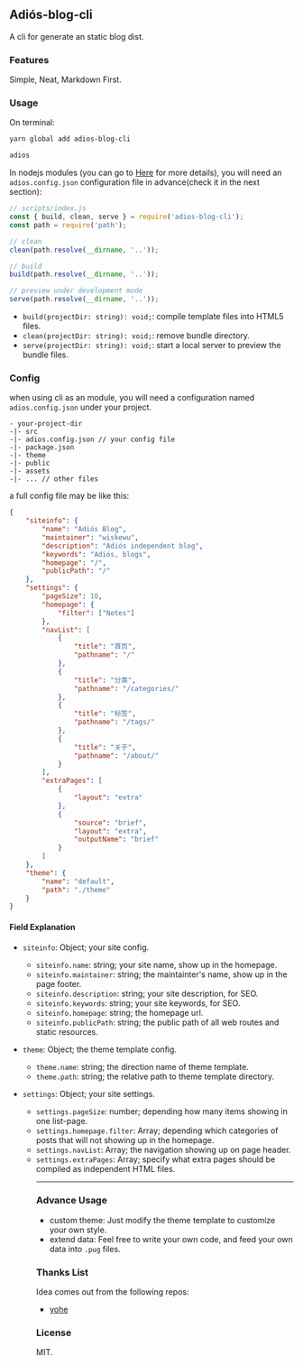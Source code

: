 ## Adiós-blog-cli
A cli for generate an static blog dist.

### Features
Simple, Neat, Markdown First.
### Usage
On terminal:
```bash
yarn global add adios-blog-cli

adios
```
In nodejs modules (you can go to [Here]() for more details), you will need an `adios.config.json` configuration file in advance(check it in the next section):
```js
// scripts/index.js
const { build, clean, serve } = require('adios-blog-cli');
const path = require('path');

// clean
clean(path.resolve(__dirname, '..'));

// build
build(path.resolve(__dirname, '..'));

// preview under development mode
serve(path.resolve(__dirname, '..'));
```
- `build(projectDir: string): void;`: compile template files into HTML5 files.
- `clean(projectDir: string): void;`: remove bundle directory.
- `serve(projectDir: string): void;`: start a local server to preview the bundle files.
### Config
when using cli as an module, you will need a configuration named `adios.config.json` under your project.

```
- your-project-dir
-|- src
-|- adios.config.json // your config file
-|- package.json
-|- theme
-|- public
-|- assets
-|- ... // other files
```
a full config file may be like this:
```json
{
    "siteinfo": {
        "name": "Adiós Blog",
        "maintainer": "wiskewu",
        "description": "Adiós independent blog",
        "keywords": "Adiós, blogs",
        "homepage": "/",
        "publicPath": "/"
    },
    "settings": {
        "pageSize": 10,
        "homepage": {
            "filter": ["Notes"]
        },
        "navList": [
            {
                "title": "首页",
                "pathname": "/"
            },
            {
                "title": "分类",
                "pathname": "/categories/"
            },
            {
                "title": "标签",
                "pathname": "/tags/"
            },
            {
                "title": "关于",
                "pathname": "/about/"
            }
        ],
        "extraPages": [
            {
                "layout": "extra"
            },
            {
                "source": "brief",
                "layout": "extra",
                "outputName": "brief"
            }
        ]
    },
    "theme": {
        "name": "default",
        "path": "./theme"
    }
}
```
#### Field Explanation
- `siteinfo`: Object; your site config.
    - `siteinfo.name`: string; your site name, show up in the homepage.
    - `siteinfo.maintainer`: string; the maintainter's name, show up in the page footer.
    - `siteinfo.description`: string; your site description, for SEO.
    - `siteinfo.keywords`: string; your site keywords, for SEO.
    - `siteinfo.homepage`: string; the homepage url.
    - `siteinfo.publicPath`: string; the public path of all web routes and static resources.

- `theme`: Object; the theme template config.
    - `theme.name`: string; the direction name of theme template.
    - `theme.path`: string; the relative path to theme template directory.

- `settings`: Object; your site settings.
    - `settings.pageSize`: number; depending how many items showing in one list-page.
    - `settings.homepage.filter`: Array<string>; depending which categories of posts that will not showing up in the homepage.
    - `settings.navList`: Array<Object>; the navigation showing up on page header.
    - `settings.extraPages`: Array<Object>; specify what extra pages should be compiled as independent HTML files.


---
### Advance Usage
- custom theme:
    Just modify the theme template to customize your own style.
- extend data:
    Feel free to write your own code, and feed your own data into `.pug` files.

### Thanks List
Idea comes out from the following repos:
- [yohe](https://github.com/laoqiren/yohe)

### License
MIT.
